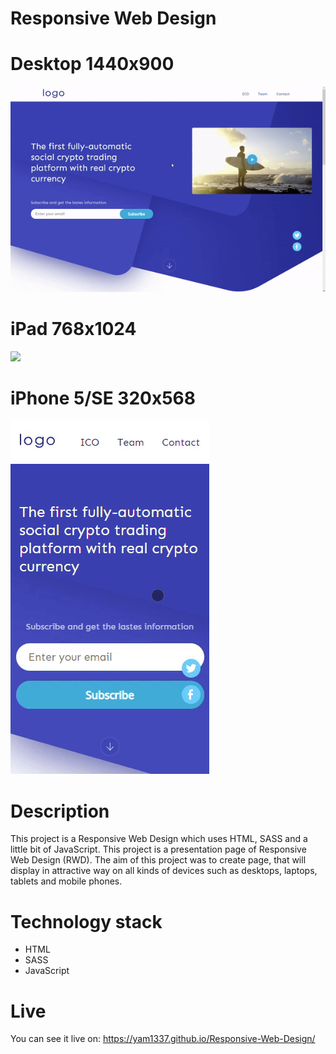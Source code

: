 # Responsive Web Design

<p align="center">
    <h1>Desktop 1440x900</h1>
<img src="https://github.com/Yam1337/Responsive-Web-Design/blob/master/desktop.gif">
</p>
<p align="center">
    <h1>iPad 768x1024</h1>
    <img src="https://github.com/Yam1337/Responsive-Web-Design/blob/master/tablet.gif">
</p>
<p align="center">
    <h1>iPhone 5/SE 320x568</h1>
    <img src="https://github.com/Yam1337/Responsive-Web-Design/blob/master/mobile.gif">
</p>

# Description

This project is a Responsive Web Design which uses HTML, SASS and a little bit of JavaScript.
This project is a presentation page of Responsive Web Design (RWD). The aim of this project was to create page, that will display in attractive way on all kinds of devices such as desktops, laptops, tablets and mobile phones.

# Technology stack
* HTML
* SASS
* JavaScript

# Live

You can see it live on:
https://yam1337.github.io/Responsive-Web-Design/

